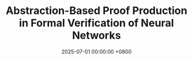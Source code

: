---
title:          "Abstraction-Based Proof Production in Formal Verification of Neural Networks"
selected:       false
date:           2025-07-01 00:00:00 +0800
pub:            "Proc. 8th Int. Symposium on AI Verification (SAIV),"
pub_date:       "July 2025"
authors:
- Y. Elboher
- <b>O. Isac</b>
- G. Katz
- T. Ladner
- H. Wu

links:
  arXiv preprint: https://arxiv.org/pdf/2506.09455
---